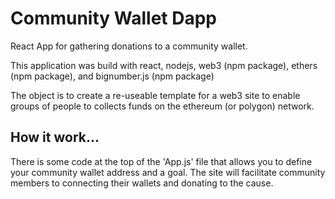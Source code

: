 # Community Wallet Dapp

React App for gathering donations to a community wallet.

This application was build with react, nodejs, web3 (npm package), ethers (npm package), and bignumber.js (npm package)

The object is to create a re-useable template for a web3 site to enable groups of people to collects funds on the ethereum (or polygon) network.  

## How it work...

There is some code at the top of the 'App.js' file that allows you to define your community wallet address and a goal.   The site will facilitate community members to connecting their wallets and donating to the cause. 

